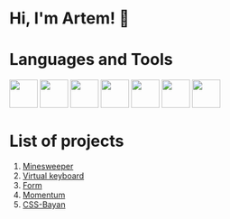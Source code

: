 # Hi, I'm Artem! 👋

# Languages and Tools
<img src="https://cdn.jsdelivr.net/gh/devicons/devicon/icons/html5/html5-plain-wordmark.svg" width="50" heigth="50"/> <img src="https://cdn.jsdelivr.net/gh/devicons/devicon/icons/css3/css3-plain-wordmark.svg" width="50" heigth="50" /> <img src="https://cdn.jsdelivr.net/gh/devicons/devicon/icons/javascript/javascript-plain.svg" width="50" heigth="50"/>  <img src="https://cdn.jsdelivr.net/gh/devicons/devicon/icons/sass/sass-original.svg" width="50" heigth="50"/> <img src="https://cdn.jsdelivr.net/gh/devicons/devicon/icons/git/git-original.svg" width="50" heigth="50"/> <img src="https://cdn.jsdelivr.net/gh/devicons/devicon/icons/tailwindcss/tailwindcss-plain.svg" width="50" heigth="50"/> <img src="https://cdn.jsdelivr.net/gh/devicons/devicon/icons/linux/linux-original.svg" width="50" heigth="50"/>

# List of projects
1. [Minesweeper](https://mopjiex.github.io/Minesweeper/)
2. [Virtual keyboard](https://mopjiex.github.io/virtual-keyboard/virtual-keyboard/)
3. [Form](https://mopjiex.github.io/Form/)
4. [Momentum](https://mopjiex.github.io/momentum/)
5. [CSS-Bayan](https://mopjiex.github.io/CSS-Bayan/CSSBayan/)
<!--
**mopjiex/mopjiex** is a ✨ _special_ ✨ repository because its `README.md` (this file) appears on your GitHub profile.

Here are some ideas to get you started:

- 🔭 I’m currently working on ...
- 🌱 I’m currently learning ...
- 👯 I’m looking to collaborate on ...
- 🤔 I’m looking for help with ...
- 💬 Ask me about ...
- 📫 How to reach me: ...
- 😄 Pronouns: ...
- ⚡ Fun fact: ...
-->
